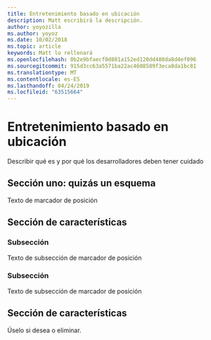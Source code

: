 ```yaml
---
title: Entretenimiento basado en ubicación
description: Matt escribirá la descripción.
author: yoyozilla
ms.author: yoyoz
ms.date: 10/02/2018
ms.topic: article
keywords: Matt lo rellenará
ms.openlocfilehash: 0b2e9bfaecf0d881a152ed120dd488da8d4ef096
ms.sourcegitcommit: 915d3cc63a5571ba22ac4608589f3eca8da1bc81
ms.translationtype: MT
ms.contentlocale: es-ES
ms.lasthandoff: 04/24/2019
ms.locfileid: "63515664"
---
```

# <a name="location-based-entertainment"></a>Entretenimiento basado en ubicación

Describir qué es y por qué los desarrolladores deben tener cuidado

## <a name="section-one---maybe-an-outline"></a>Sección uno: quizás un esquema

Texto de marcador de posición

## <a name="feature-section"></a>Sección de características

### <a name="sub-section"></a>Subsección

Texto de subsección de marcador de posición

### <a name="sub-section"></a>Subsección

Texto de subsección de marcador de posición

## <a name="feature-section"></a>Sección de características

Úselo si desea o eliminar.
